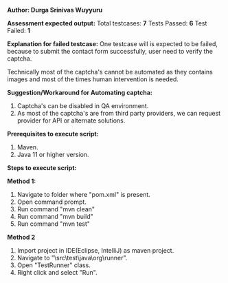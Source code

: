 **Author: Durga Srinivas Wuyyuru**


**Assessment expected output:**
Total testcases: **7**
Tests Passed: **6**
Test Failed: **1**

**Explanation for failed testcase:** 
One testcase will is expected to be failed, because to submit the contact form successfully, user need to verify the captcha.

Technically most of the captcha's cannot be automated as they contains images and most of the times human intervention is needed.

**Suggestion/Workaround for Automating captcha:**
1. Captcha's can be disabled in QA environment.
2. As most of the captcha's are from third party providers, we can request provider for API or alternate solutions.

**Prerequisites to execute script:**
1. Maven.
2. Java 11 or higher version.

**Steps to execute script:**

**Method 1:**
1. Navigate to folder where "pom.xml" is present.
2. Open command prompt.
3. Run command "mvn clean"
4. Run command "mvn build"
5. Run command "mvn test"

**Method 2**
1. Import project in IDE(Eclipse, IntelliJ) as maven project.
2. Navigate to "\src\test\java\org\runner".
3. Open "TestRunner" class.
4. Right click and select "Run".

   


